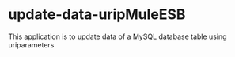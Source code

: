 # update-data-uripMuleESB
This application is to update data of a MySQL database table using uriparameters
